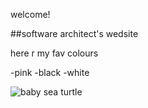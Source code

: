welcome!

##software architect's wedsite

here r my fav colours

-pink 
-black
-white

![baby sea turtle](https://img1.etsystatic.com/066/1/7093079/il_570xN.783622635_n9xk.jpg)

